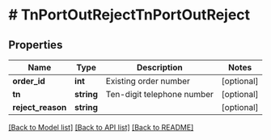 # # TnPortOutRejectTnPortOutReject

## Properties

Name | Type | Description | Notes
------------ | ------------- | ------------- | -------------
**order_id** | **int** | Existing order number | [optional]
**tn** | **string** | Ten-digit telephone number | [optional]
**reject_reason** | **string** |  | [optional]

[[Back to Model list]](../../README.md#models) [[Back to API list]](../../README.md#endpoints) [[Back to README]](../../README.md)
